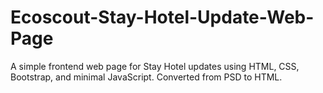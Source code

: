 # Ecoscout-Stay-Hotel-Update-Web-Page
A simple frontend web page for Stay Hotel updates using HTML, CSS, Bootstrap, and minimal JavaScript. Converted from PSD to HTML.
